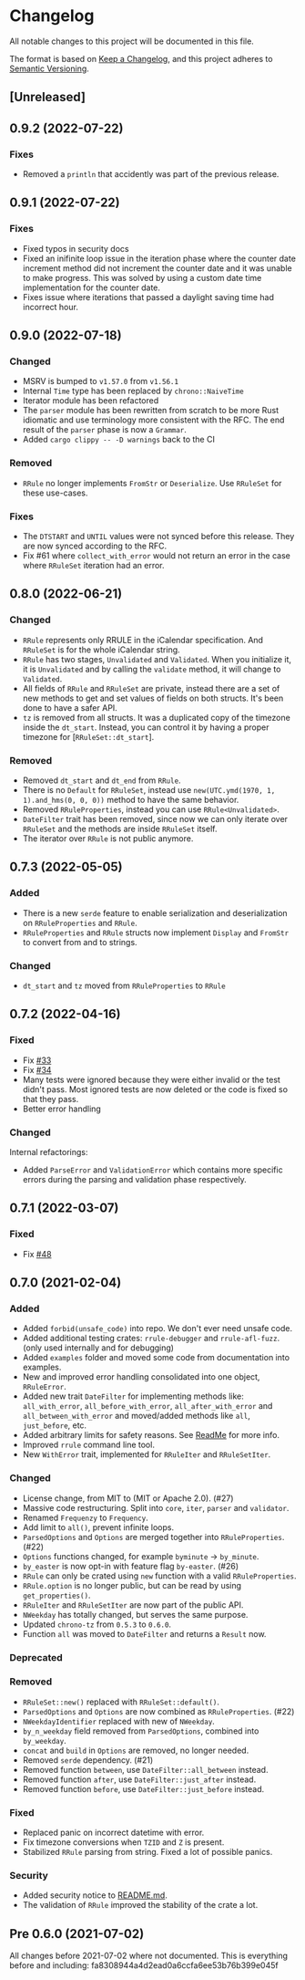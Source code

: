 # Changelog
All notable changes to this project will be documented in this file.

The format is based on [Keep a Changelog](https://keepachangelog.com/en/1.0.0/),
and this project adheres to [Semantic Versioning](https://semver.org/spec/v2.0.0.html).

## [Unreleased]

## 0.9.2 (2022-07-22)

### Fixes

- Removed a `println` that accidently was part of the previous release.

## 0.9.1 (2022-07-22)

### Fixes

- Fixed typos in security docs 
- Fixed an inifinite loop issue in the iteration phase where the counter date increment method did not increment the counter date and it was unable to make progress. This was solved by using a custom date time implementation for the counter date.
- Fixes issue where iterations that passed a daylight saving time had incorrect hour.

## 0.9.0 (2022-07-18)

### Changed

- MSRV is bumped to `v1.57.0` from `v1.56.1`
- Internal `Time` type has been replaced by `chrono::NaiveTime`
- Iterator module has been refactored
- The `parser` module has been rewritten from scratch to be more Rust idiomatic and use terminology more consistent with the RFC. The end result of the `parser` phase is now a `Grammar`.
- Added `cargo clippy -- -D warnings` back to the CI

### Removed

- `RRule` no longer implements `FromStr` or `Deserialize`. Use `RRuleSet` for these use-cases.

### Fixes

- The `DTSTART` and `UNTIL` values were not synced before this release. They are now synced according to the RFC.
- Fix #61 where `collect_with_error` would not return an error in the case where `RRuleSet` iteration had an error.

## 0.8.0 (2022-06-21)

### Changed

- `RRule` represents only RRULE in the iCalendar specification. And `RRuleSet` is for the whole iCalendar string.
- `RRule` has two stages, `Unvalidated` and `Validated`. When you initialize it, it is `Unvalidated` and by calling the `validate` method, it will change to `Validated`.
- All fields of `RRule` and `RRuleSet` are private, instead there are a set of new methods to get and set values of fields on both structs. It's been done to have a safer API.
- `tz` is removed from all structs. It was a duplicated copy of the timezone inside the `dt_start`. Instead, you can control it by having a proper timezone for [`RRuleSet::dt_start`].

### Removed

- Removed `dt_start` and `dt_end` from `RRule`.
- There is no `Default` for `RRuleSet`, instead use `new(UTC.ymd(1970, 1, 1).and_hms(0, 0, 0))` method to have the same behavior.
- Removed `RRuleProperties`, instead you can use `RRule<Unvalidated>`.
- `DateFilter` trait has been removed, since now we can only iterate over `RRuleSet` and the methods are inside `RRuleSet` itself.
- The iterator over `RRule` is not public anymore.

## 0.7.3 (2022-05-05)

### Added

- There is a new `serde` feature to enable serialization and deserialization on `RRuleProperties` and `RRule`.
- `RRuleProperties` and `RRule` structs now implement `Display` and `FromStr` to convert from and to strings.

### Changed

- `dt_start` and `tz` moved from `RRuleProperties` to `RRule`
 
## 0.7.2 (2022-04-16)

### Fixed

- Fix [#33](https://github.com/fmeringdal/rust-rrule/issues/33)
- Fix [#34](https://github.com/fmeringdal/rust-rrule/issues/34)
- Many tests were ignored because they were either invalid or the test didn't pass. Most ignored tests are now deleted or the code is fixed so that they pass.
- Better error handling

### Changed

Internal refactorings:

- Added `ParseError` and `ValidationError` which contains more specific errors during the parsing and validation phase respectively.

## 0.7.1 (2022-03-07)

### Fixed

- Fix [#48](https://github.com/fmeringdal/rust-rrule/issues/48)

## 0.7.0 (2021-02-04)

### Added

- Added `forbid(unsafe_code)` into repo. We don't ever need unsafe code.
- Added additional testing crates: `rrule-debugger` and `rrule-afl-fuzz`.
  (only used internally and for debugging)
- Added `examples` folder and moved some code from documentation into examples.
- New and improved error handling consolidated into one object, `RRuleError`.
- Added new trait `DateFilter` for implementing methods like:
  `all_with_error`, `all_before_with_error`, `all_after_with_error` and `all_between_with_error` and moved/added methods like `all`, `just_before`, etc.
- Added arbitrary limits for safety reasons.
  See [ReadMe](README.md#validation_limits) for more info.
- Improved `rrule` command line tool.
- New `WithError` trait, implemented for `RRuleIter` and `RRuleSetIter`.

### Changed

- License change, from MIT to (MIT or Apache 2.0). (#27)
- Massive code restructuring. Split into `core`, `iter`, `parser` and `validator`.
- Renamed `Frequenzy` to `Frequency`.
- Add limit to `all()`, prevent infinite loops.
- `ParsedOptions` and `Options` are merged together into `RRuleProperties`. (#22)
- `Options` functions changed, for example `byminute` -> `by_minute`.
- `by_easter` is now opt-in with feature flag `by-easter`. (#26)
- `RRule` can only be crated using `new` function with a valid `RRuleProperties`.
- `RRule.option` is no longer public, but can be read by using `get_properties()`.
- `RRuleIter` and `RRuleSetIter` are now part of the public API.
- `NWeekday` has totally changed, but serves the same purpose.
- Updated `chrono-tz` from `0.5.3` to `0.6.0`.
- Function `all` was moved to `DateFilter` and returns a `Result` now.

### Deprecated

### Removed

- `RRuleSet::new()` replaced with `RRuleSet::default()`.
- `ParsedOptions` and `Options` are now combined as `RRuleProperties`. (#22)
- `NWeekdayIdentifier` replaced with new of `NWeekday`.
- `by_n_weekday` field removed from `ParsedOptions`, combined into `by_weekday`.
- `concat` and `build` in `Options` are removed, no longer needed.
- Removed `serde` dependency. (#21)
- Removed function `between`, use `DateFilter::all_between` instead.
- Removed function `after`, use `DateFilter::just_after` instead.
- Removed function `before`, use `DateFilter::just_before` instead.

### Fixed

- Replaced panic on incorrect datetime with error.
- Fix timezone conversions when `TZID` and `Z` is present.
- Stabilized `RRule` parsing from string. Fixed a lot of possible panics.

### Security

- Added security notice to [README.md](README.md).
- The validation of `RRule` improved the stability of the crate a lot.

## Pre 0.6.0 (2021-07-02)

All changes before 2021-07-02 where not documented.
This is everything before and including: fa8308944a4d2ead0a6ccfa6ee53b76b399e045f
